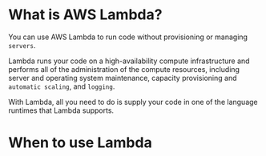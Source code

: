 # What is AWS Lambda?

You can use AWS Lambda to run code without provisioning or managing `servers`.

Lambda runs your code on a high-availability compute infrastructure and performs all of the administration of the compute resources, including server and operating system maintenance, capacity provisioning and `automatic scaling`, and `logging`. 

With Lambda, all you need to do is supply your code in one of the language runtimes that Lambda supports.

# When to use Lambda
